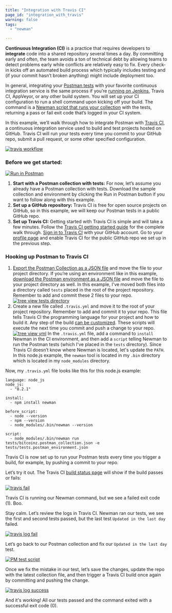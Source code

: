 ```yaml
---
title: "Integration with Travis CI"
page_id: "integration_with_travis"
warning: false
tags:
  - "newman"

---
```


**Continuous Integration (CI)** is a practice that requires developers to **integrate** code into a shared repository several times a day. By committing early and often, the team avoids a ton of technical debt by allowing teams to detect problems early while conflicts are relatively easy to fix. Every check-in kicks off an automated build process which typically includes testing and (if your commit hasn’t broken anything) might include deployment too.

In general, integrating your [Postman tests](https://learning.postman.com/docs/postman/scripts/test_scripts/) with your favorite continuous integration service is the same process if you’re [running on Jenkins](https://learning.postman.com/docs/postman/collection_runs/integration_with_jenkins/), Travis CI, AppVeyor, or any other build system. You will set up your CI configuration to run a shell command upon kicking off your build. The command is a [Newman script that runs your collection](https://learning.postman.com/docs/postman/collection_runs/command_line_integration_with_newman/) with the tests, returning a pass or fail exit code that’s logged in your CI system.

In this example, we’ll walk through how to integrate Postman with [Travis CI](https://travis-ci.org/), a continuous integration service used to build and test projects hosted on GitHub. Travis CI will run your tests every time you commit to your GitHub repo, submit a pull request, or some other specified configuration.

[![travis workflow](https://assets.postman.com/postman-docs/travis_workflow.png)](https://assets.postman.com/postman-docs/travis_workflow.png)

### Before we get started:

[![Run in Postman](https://run.pstmn.io/button.svg)](https://app.getpostman.com/run-collection/b79dc2835758549eed7e#?env%5Btests%5D=W3siZW5hYmxlZCI6dHJ1ZSwia2V5IjoibGFzdERheSIsInZhbHVlIjoiMjAxNy0wOC0xMFQwMDowMzo1OS45MThaIiwidHlwZSI6InRleHQifV0=)

1. **Start with a Postman collection with tests:** For now, let’s assume you already have a Postman collection with tests. Download the sample collection and environment by clicking the Run in Postman button if you want to follow along with this example.
2. **Set up a GitHub repository:** Travis CI is free for open source projects on GitHub, so in this example, we will keep our Postman tests in a public GitHub repo.
3. **Set up Travis CI:** Getting started with Travis CI is simple and will take a few minutes. Follow the [Travis CI getting started guide](https://docs.travis-ci.com/user/getting-started/) for the complete walk through. [Sign in to Travis CI](https://travis-ci.org/auth) with your GitHub account. Go to your [profile page](https://travis-ci.org/profile) and enable Travis CI for the public GitHub repo we set up in the previous step.

### Hooking up Postman to Travis CI

1. [Export the Postman Collection as a JSON file](https://learning.postman.com/docs/postman/collections/data_formats/#exporting-and-importing-postman-data) and move the file to your project directory. If you’re using an environment like in this example, [download the Postman environment as a JSON file](https://learning.postman.com/docs/postman/environments_and_globals/manage_environments/#manage-environments) and move the file to your project directory as well. In this example, I've moved both files into a directory called `tests` placed in the root of the project repository. Remember to add and commit these 2 files to your repo.
  [![tree view tests directory](https://assets.postman.com/postman-docs/travis_tree.png)](https://assets.postman.com/postman-docs/travis_tree.png)
2. Create a new file called `.travis.yml` and move it to the root of your project repository. Remember to add and commit it to your repo. This file tells Travis CI the programming language for your project and how to build it. Any step of the build [can be customized](https://docs.travis-ci.com/user/customizing-the-build). These scripts will execute the next time you commit and push a change to your repo.
  [![tree view yml](https://assets.postman.com/postman-docs/travis_tree_yml.png)](https://assets.postman.com/postman-docs/travis_tree_yml.png)
  In the `.travis.yml` file, add a command to `install` Newman in the CI environment, and then add a `script` telling Newman to run the Postman tests (which I've placed in the `tests` directory). Since Travis CI doesn’t know where Newman is located, let's update the `PATH`. In this node.js example, the `newman` tool is located in my `.bin` directory which is located in my `node_modules` directory.
  
Now, my `.travis.yml` file looks like this for this node.js example:

```
language: node_js
node_js:
  - "8.2.1"

install:
  - npm install newman

before_script:
  - node --version
  - npm --version
  - node_modules/.bin/newman --version

script:
  - node_modules/.bin/newman run tests/bitcoinz.postman_collection.json -e tests/tests.postman_environment.json
```

Travis CI is now set up to run your Postman tests every time you trigger a build, for example, by pushing a commit to your repo.

Let’s try it out. The Travis CI [build status page](https://travis-ci.org/) will show if the build passes or fails:
  
[![travis fail](https://assets.postman.com/postman-docs/travis_fail.png)](https://assets.postman.com/postman-docs/travis_fail.png)

Travis CI is running our Newman command, but we see a failed exit code (1). Boo.

Stay calm. Let’s review the logs in Travis CI. Newman ran our tests, we see the first and second tests passed, but the last test `Updated in the last day` failed.

[![travis log fail](https://assets.postman.com/postman-docs/travis_log_fail.png)](https://assets.postman.com/postman-docs/travis_log_fail.png)

Let’s go back to our Postman collection and fix our `Updated in the last day` test.

[![PM test script](https://assets.postman.com/postman-docs/WS-get-information95.png)](https://assets.postman.com/postman-docs/WS-get-information95.png)

Once we fix the mistake in our test, let’s save the changes, update the repo with the latest collection file, and then trigger a Travis CI build once again by committing and pushing the change.  

[![travis log success](https://assets.postman.com/postman-docs/travis_log_success.png)](https://assets.postman.com/postman-docs/travis_log_success.png)

And it's working! All our tests passed and the command exited with a successful exit code (0).
